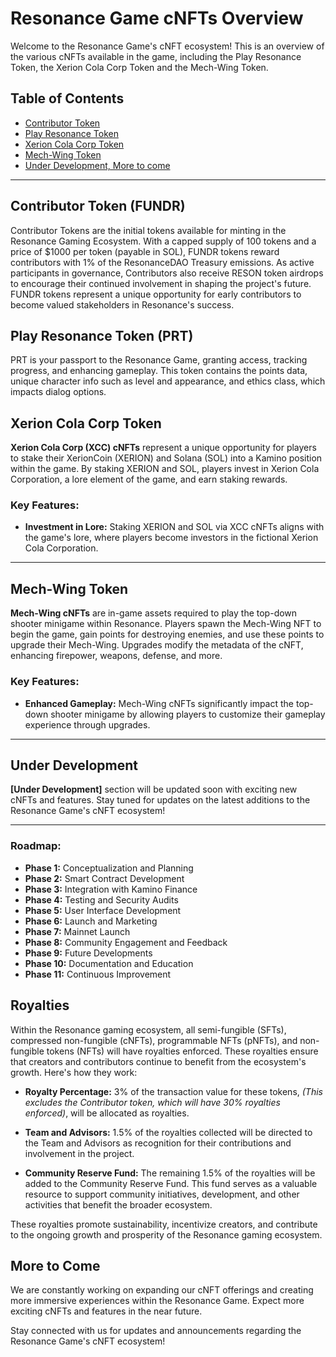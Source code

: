 # Resonance Game cNFTs Overview

Welcome to the Resonance Game's cNFT ecosystem! This is an overview of the various cNFTs available in the game, including the Play Resonance Token, the Xerion Cola Corp Token and the Mech-Wing Token.

## Table of Contents
- [Contributor Token](https://github.com/PlayResonance/whitepaper/blob/main/tokenomics/cnfts/fundr.md)
- [Play Resonance Token](https://github.com/PlayResonance/whitepaper/blob/main/tokenomics/cnfts/prt.md)
- [Xerion Cola Corp Token](https://github.com/PlayResonance/whitepaper/blob/main/tokenomics/cnfts/xerion-cola-corp.md)
- [Mech-Wing Token](https://github.com/PlayResonance/whitepaper/blob/main/tokenomics/cnfts/mech-wing.md)
- [Under Development, More to come]()

---

## Contributor Token (FUNDR)

Contributor Tokens are the initial tokens available for minting in the Resonance Gaming Ecosystem. With a capped supply of 100 tokens and a price of $1000 per token (payable in SOL), FUNDR tokens reward contributors with 1% of the ResonanceDAO Treasury emissions. As active participants in governance, Contributors also receive RESON token airdrops to encourage their continued involvement in shaping the project's future. FUNDR tokens represent a unique opportunity for early contributors to become valued stakeholders in Resonance's success.

## Play Resonance Token (PRT)

PRT is your passport to the Resonance Game, granting access, tracking progress, and enhancing gameplay. This token contains the points data, unique character info such as level and appearance, and ethics class, which impacts dialog options.


## Xerion Cola Corp Token

**Xerion Cola Corp (XCC) cNFTs** represent a unique opportunity for players to stake their XerionCoin (XERION) and Solana (SOL) into a Kamino position within the game. By staking XERION and SOL, players invest in Xerion Cola Corporation, a lore element of the game, and earn staking rewards.

### Key Features:
- **Investment in Lore:** Staking XERION and SOL via XCC cNFTs aligns with the game's lore, where players become investors in the fictional Xerion Cola Corporation.

---

## Mech-Wing Token

**Mech-Wing cNFTs** are in-game assets required to play the top-down shooter minigame within Resonance. Players spawn the Mech-Wing NFT to begin the game, gain points for destroying enemies, and use these points to upgrade their Mech-Wing. Upgrades modify the metadata of the cNFT, enhancing firepower, weapons, defense, and more.

### Key Features:
- **Enhanced Gameplay:** Mech-Wing cNFTs significantly impact the top-down shooter minigame by allowing players to customize their gameplay experience through upgrades.

---

## Under Development

**[Under Development]** section will be updated soon with exciting new cNFTs and features. Stay tuned for updates on the latest additions to the Resonance Game's cNFT ecosystem!

---


### Roadmap:
- **Phase 1:** Conceptualization and Planning
- **Phase 2:** Smart Contract Development
- **Phase 3:** Integration with Kamino Finance
- **Phase 4:** Testing and Security Audits
- **Phase 5:** User Interface Development
- **Phase 6:** Launch and Marketing
- **Phase 7:** Mainnet Launch
- **Phase 8:** Community Engagement and Feedback
- **Phase 9:** Future Developments
- **Phase 10:** Documentation and Education
- **Phase 11:** Continuous Improvement

## Royalties

Within the Resonance gaming ecosystem, all semi-fungible (SFTs), compressed non-fungible (cNFTs), programmable NFTs (pNFTs), and non-fungible tokens (NFTs) will have royalties enforced. These royalties ensure that creators and contributors continue to benefit from the ecosystem's growth. Here's how they work:

- **Royalty Percentage:** 3% of the transaction value for these tokens, <i>(This excludes the Contributor token, which will have 30% royalties enforced)</i>, will be allocated as royalties.

- **Team and Advisors:** 1.5% of the royalties collected will be directed to the Team and Advisors as recognition for their contributions and involvement in the project.

- **Community Reserve Fund:** The remaining 1.5% of the royalties will be added to the Community Reserve Fund. This fund serves as a valuable resource to support community initiatives, development, and other activities that benefit the broader ecosystem.

These royalties promote sustainability, incentivize creators, and contribute to the ongoing growth and prosperity of the Resonance gaming ecosystem.


## More to Come

We are constantly working on expanding our cNFT offerings and creating more immersive experiences within the Resonance Game. Expect more exciting cNFTs and features in the near future.

Stay connected with us for updates and announcements regarding the Resonance Game's cNFT ecosystem!


